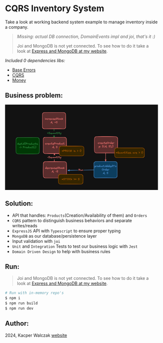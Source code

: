 # CQRS Inventory System

Take a look at working backend system example to manage inventory inside a company.

> *Missing: actual DB connection, DomainEvents impl and joi, that's it :)*
>
> Joi and MongoDB is not yet connected. To see how to do it take a look at [Express and MongoDB at my website](https://quak.com.pl/learn/node/dockerize-express-and-mongo/).

*Included 0 dependencies libs:*
- [Base Errors](/lib/base-errors.ts)
- [CQRS](/lib/cqrs.ts)
- [Money](/lib/money.ts)

## Business problem:

![problem diagram](./assets/business_problem.png)

## Solution:
- API that handles: `Products`(Creation/Availability of them) and `Orders`
- `CQRS` pattern to distinguish business behaviors and separate writes/reads
- `ExpressJS` API with `Typescript` to ensure proper typing
- `MongoDB` as our database/persistence layer
- Input validation with `joi`
- `Unit` and `Integration` Tests to test our business logic with `Jest`
- `Domain Driven Design` to help with business rules

## Run: 

> Joi and MongoDB is not yet connected. To see how to do it take a look at [Express and MongoDB at my website](https://quak.com.pl/learn/node/dockerize-express-and-mongo/).

```bash copy
# Run with in-memory repo's
$ npm i
$ npm run build
$ npm run dev
```

## Author:
2024, Kacper Walczak [website](https://quak.com.pl)
